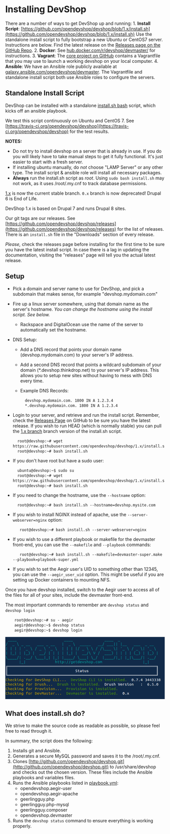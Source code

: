 # Installing DevShop

There are a number of ways to get DevShop up and running: 1. **Install Script**: [https://github.com/opendevshop/devshop/blob/1.x/install.sh](https://github.com/opendevshop/devshop/blob/1.x/install.sh) Use the standalone install script to fully bootstrap a new Ubuntu or CentOS7 server. Instructions are below. Find the latest release on the [Releases page on the GitHub Repo](http://github.com/opendevshop/devshop/releases). 2. **Docker**: See [hub.docker.com/r/devshop/devmaster/](https://hub.docker.com/r/devshop/devmaster/) for instructions. 3. **Vagrant**: The [core project on GitHub](https://github.com/opendevshop/devshop) contains a Vagrantfile that you may use to launch a working devshop on your local computer. 4. **Ansible**: We have an Ansible role publicly available at [galaxy.ansible.com/opendevshop/devmaster](https://galaxy.ansible.com/opendevshop/devmaster/). The Vagrantfile and standalone install script both use Ansible roles to configure the servers.

## Standalone Install Script

DevShop can be installed with a standalone [install.sh bash](https://github.com/opendevshop/devshop/blob/1.x/install.sh) script, which kicks off an ansible playbook.

We test this script continuously on Ubuntu and CentOS 7. See [https://travis-ci.org/opendevshop/devshop](https://travis-ci.org/opendevshop/devshop) for the test results.

**NOTES:**

* Do not try to install devshop on a server that is already in use. If you do you will likely have to take manual steps to get it fully functional. It's just easier to start with a fresh server.
* If installing ubuntu manually, do _not_ choose "LAMP Server" or any other type. The install script & ansible role will install all necessary packages.
* **Always** run the install.sh script as _root_.  Using `sudo bash install.sh` may not work, as it uses /root/.my.cnf to track database permissions.

[1.x](https://github.com/opendevshop/devshop) is now the current stable branch. `0.x` branch is now deprecated! Drupal 6 is End of Life.

DevShop 1.x is based on Drupal 7 and runs Drupal 8 sites.

Our git tags are our releases. See [https://github.com/opendevshop/devshop/releases](https://github.com/opendevshop/devshop/releases) for the list of releases. There is an `install.sh` file in the "Downloads" section of every release.

_Please,_ check the releases page before installing for the first time to be sure you have the latest install script. In case there is a lag in updating the documentation, visiting the "releases" page will tell you the actual latest release.

## Setup

* Pick a domain and server name to use for DevShop, and pick a subdomain that makes sense, for example "devshop.mydomain.com"
* Fire up a linux server somewhere, using that domain name as the server's hostname. _You can change the hostname using the install script. See below._
  * Rackspace and DigitalOcean use the name of the server to automatically set the hostname.
* DNS Setup:
  * Add a DNS record that points your domain name \(devshop.mydomain.com\) to your server's IP address.
  * Add a second DNS record that points a wildcard subdomain of your domain \(\*.devshop.thinkdrop.net\) to your server's IP address. This allows you to setup new sites without having to mess with DNS every time.
  * Example DNS Records:

    ```text
      devshop.mydomain.com. 1800 IN A 1.2.3.4
      *.devshop.mydomain.com. 1800 IN A 1.2.3.4
    ```
* Login to your server, and retrieve and run the install script. Remember, check the [Releases Page](https://github.com/opendevshop/devshop/releases) on GitHub to be sure you have the latest release. If you wish to run HEAD \(which is normally stable\) you can pull the [1.x branch](https://raw.githubusercontent.com/opendevshop/devshop/1.x/install.sh) branch version of the install.sh script.

  ```text
    root@devshop:~# wget https://raw.githubusercontent.com/opendevshop/devshop/1.x/install.sh
    root@devshop:~# bash install.sh
  ```

* If you don't have root but have a sudo user:

  ```text
    ubuntu@devshop:~$ sudo su
    root@devshop:~# wget https://raw.githubusercontent.com/opendevshop/devshop/1.x/install.sh
    root@devshop:~# bash install.sh
  ```

* If you need to change the hostname, use the `--hostname` option:

  ```text
    root@devshop:~# bash install.sh --hostname=devshop.mysite.com
  ```

* If you wish to install NGINX instead of apache, use the `--server-webserver=nginx` option:

  ```text
     root@devshop:~# bash install.sh --server-webserver=nginx
  ```

* If you wish to use a different playbook or makefile for the devmaster front-end, you can use the `--makefile` and `--playbook` commands:

  ```text
     root@devshop:~# bash install.sh --makefile=devmaster-super.make --playbook=playbook-super.yml
  ```

* If you wish to set the Aegir user's UID to something other than 12345, you can use the `--aegir_user_uid` option. This might be useful if you are setting up Docker containers to mounting NFS.

Once you have devshop installed, switch to the Aegir user to access all of the files for all of your sites, include the devmaster front-end.

The most important commands to remember are `devshop status` and `devshop login`

```text
    root@devshop:~# su - aegir
    aegir@devshop:~$ devshop status
    aegir@devshop:~$ devshop login
```

![A screenshot of the devshop status command](../.gitbook/assets/devshop-status.png)

## What does install.sh do?

We strive to make the source code as readable as possible, so please feel free to read through it.

In summary, the script does the following:

1. Installs git and Ansible.
2. Generates a secure MySQL password and saves it to the /root/.my.cnf.
3. Clones [http://github.com/opendevshop/devshop.git](http://github.com/opendevshop/devshop.git) to /usr/share/devshop and checks out the chosen version.  These files include the Ansible playbooks and variables files.
4. Runs the Ansible playbooks listed in [playbook.yml](https://github.com/opendevshop/devshop/blob/1.x/playbook.yml):
   * opendevshop.aegir-user
   * opendevshop.aegir-apache
   * geerlingguy.php
   * geerlingguy.php-mysql
   * geerlingguy.composer
   * opendevshop.devmaster
5. Runs the `devshop status` command to ensure everything is working properly.

